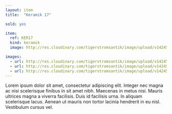 ```yaml
---
layout: item
title:  "Keramik 17"

sold: yes

item:
  ref: KER17
  kind: keramik
  image: http://res.cloudinary.com/tigerstromsantik/image/upload/v1424550896/keramik/Keramik_159.jpg

images:
  - url: http://res.cloudinary.com/tigerstromsantik/image/upload/v1424550896/keramik/Keramik_160.jpg
  - url: http://res.cloudinary.com/tigerstromsantik/image/upload/v1424550896/keramik/Keramik_161.jpg
  - url: http://res.cloudinary.com/tigerstromsantik/image/upload/v1424550896/keramik/Keramik_162.jpg
---
```


Lorem ipsum dolor sit amet, consectetur adipiscing elit. Integer nec magna ac nisi scelerisque finibus in sit amet nibh. Maecenas in metus nisi. Mauris ultrices magna a viverra facilisis. Duis id facilisis urna. In aliquam scelerisque lacus. Aenean ut mauris non tortor lacinia hendrerit in eu nisl. Vestibulum cursus vel.
